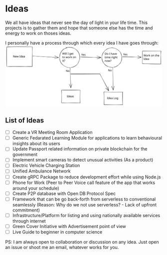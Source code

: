 # Ideas

We all have ideas that never see the day of light in your life time. This projects is to gather them and hope that someone else has the time and energy to work on thoses ideas.

I personally have a process through which every idea I have goes through:
![Idea](images/Idea.svg "Idea Lifecycle")

## List of Ideas

- [ ] Create a VR Meeting Room Application
- [ ] Generic Fedarated Learning Module for applications to learn behavioural insights about its users
- [ ] Update Passport related information on private blockchain for the government
- [ ] Implement smart cameras to detect unusual activities (As a product)
- [ ] Electric Vehicle Charging Station
- [ ] Unified Ambulance Network
- [ ] Create gRPC Package to reduce development effort while using Node.js
- [ ] Phone for Work (Peer to Peer Voice call feature of the app that works around your schedule)
- [ ] Create P2P database with Open DB Protocol Spec
- [ ] Framework that can be go back-forth from serverless to conventional seamlessly (Reason: Why do we not use serverless? - Lack of upfront commitment)
- [ ] Infrastructure/Platform for listing and using nationally available services through internet
- [ ] Green Cover Initiative with Advertisement point of view
- [ ] Live Guide to beginner in computer science

PS: I am always open to collaboration or discussion on any idea. Just open an issue or shoot me an email, whatever works for you.
